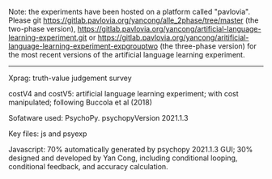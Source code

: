 Note: the experiments have been hosted on a platform called "pavlovia".
Please git https://gitlab.pavlovia.org/yancong/alle_2phase/tree/master (the two-phase version), https://gitlab.pavlovia.org/yancong/artificial-language-learning-experiment.git or https://gitlab.pavlovia.org/yancong/aritificial-language-learning-experiment-expgrouptwo (the three-phase version) for the most recent versions of the artificial language learning experiment.

-------------------------------------------------------
Xprag: truth-value judgement survey

costV4 and costV5: artificial language learning experiment; with cost manipulated; following Buccola et al (2018)

Sofatware used: PsychoPy. psychopyVersion 2021.1.3

Key files: js and psyexp

Javascript: 70% automatically generated by psychopy 2021.1.3 GUI; 30% designed and developed by Yan Cong, including conditional looping, conditional feedback, and accuracy calculation. 
